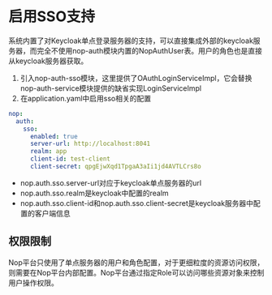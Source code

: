 # 启用SSO支持

系统内置了对Keycloak单点登录服务器的支持，可以直接集成外部的keycloak服务器，而完全不使用nop-auth模块内置的NopAuthUser表。用户的角色也是直接从keycloak服务器获取。

1. 引入nop-auth-sso模块，这里提供了OAuthLoginServiceImpl，它会替换nop-auth-service模块提供的缺省实现LoginServiceImpl
2. 在application.yaml中启用sso相关的配置
```yaml
nop:
  auth:
    sso:
      enabled: true
      server-url: http://localhost:8041
      realm: app
      client-id: test-client
      client-secret: qpgEjwXqd1TpgaA3aIi1jd4AVTLCrs8o
```

* nop.auth.sso.server-url对应于keycloak单点服务器的url
* nop.auth.sso.realm是keycloak中配置的realm
* nop.auth.sso.client-id和nop.auth.sso.client-secret是keycloak服务器中配置的客户端信息


## 权限限制
Nop平台只使用了单点服务器的用户和角色配置，对于更细粒度的资源访问权限，则需要在Nop平台内部配置。Nop平台通过指定Role可以访问哪些资源对象来控制用户操作权限。